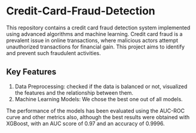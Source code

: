 # Credit-Card-Fraud-Detection
This repository contains a credit card fraud detection system implemented using advanced algorithms and machine learning. Credit card fraud is a prevalent issue in online transactions, where malicious actors attempt unauthorized transactions for financial gain. This project aims to identify and prevent such fraudulent activities.

## Key Features
1. Data Preprocessing: checked if the data is balanced or not, visualized the features and the relationship between them.
2. Machine Learning Models: We chose the best one out of all models.

The performance of the models has been evaluated using the AUC-ROC curve and other metrics also, although the best results were obtained with XGBoost, with an AUC score of 0.97 and an accuracy of 0.9996.
